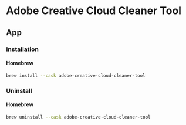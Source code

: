 # Adobe Creative Cloud Cleaner Tool

## App

### Installation

#### Homebrew

```sh
brew install --cask adobe-creative-cloud-cleaner-tool
```

### Uninstall

#### Homebrew

```sh
brew uninstall --cask adobe-creative-cloud-cleaner-tool
```
